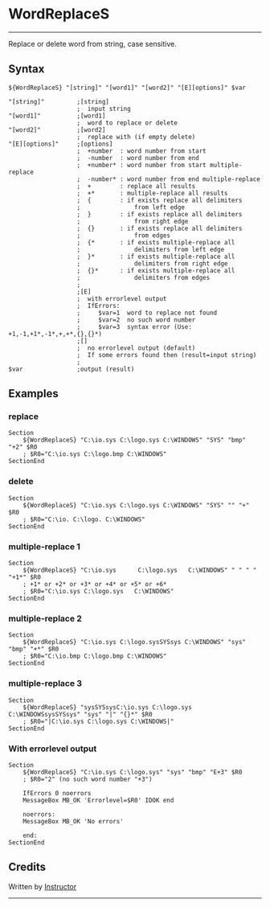 # WordReplaceS

---

Replace or delete word from string, case sensitive.

## Syntax

	${WordReplaceS} "[string]" "[word1]" "[word2]" "[E][options]" $var

	"[string]"         ;[string]
	                   ;  input string
	"[word1]"          ;[word1]
	                   ;  word to replace or delete
	"[word2]"          ;[word2]
	                   ;  replace with (if empty delete)
	"[E][options]"     ;[options]
	                   ;  +number  : word number from start
	                   ;  -number  : word number from end
	                   ;  +number* : word number from start multiple-replace
	                   ;  -number* : word number from end multiple-replace
	                   ;  +        : replace all results
	                   ;  +*       : multiple-replace all results
	                   ;  {        : if exists replace all delimiters
	                   ;               from left edge
	                   ;  }        : if exists replace all delimiters
	                   ;               from right edge
	                   ;  {}       : if exists replace all delimiters
	                   ;               from edges
	                   ;  {*       : if exists multiple-replace all
	                   ;               delimiters from left edge
	                   ;  }*       : if exists multiple-replace all
	                   ;               delimiters from right edge
	                   ;  {}*      : if exists multiple-replace all
	                   ;               delimiters from edges
	                   ;
	                   ;[E]
	                   ;  with errorlevel output
	                   ;  IfErrors:
	                   ;     $var=1  word to replace not found
	                   ;     $var=2  no such word number
	                   ;     $var=3  syntax error (Use: +1,-1,+1*,-1*,+,+*,{},{}*)
	                   ;[]
	                   ;  no errorlevel output (default)
	                   ;  If some errors found then (result=input string)
	                   ;
	$var               ;output (result)

## Examples

### replace

	Section
		${WordReplaceS} "C:\io.sys C:\logo.sys C:\WINDOWS" "SYS" "bmp" "+2" $R0
		; $R0="C:\io.sys C:\logo.bmp C:\WINDOWS"
	SectionEnd

### delete

	Section
		${WordReplaceS} "C:\io.sys C:\logo.sys C:\WINDOWS" "SYS" "" "+" $R0
		; $R0="C:\io. C:\logo. C:\WINDOWS"
	SectionEnd

### multiple-replace 1

	Section
		${WordReplaceS} "C:\io.sys      C:\logo.sys   C:\WINDOWS" " " " " "+1*" $R0
		; +1* or +2* or +3* or +4* or +5* or +6*
		; $R0="C:\io.sys C:\logo.sys   C:\WINDOWS"
	SectionEnd

### multiple-replace 2

	Section
		${WordReplaceS} "C:\io.sys C:\logo.sysSYSsys C:\WINDOWS" "sys" "bmp" "+*" $R0
		; $R0="C:\io.bmp C:\logo.bmp C:\WINDOWS"
	SectionEnd

### multiple-replace 3

	Section
		${WordReplaceS} "sysSYSsysC:\io.sys C:\logo.sys C:\WINDOWSsysSYSsys" "sys" "|" "{}*" $R0
		; $R0="|C:\io.sys C:\logo.sys C:\WINDOWS|"
	SectionEnd

### With errorlevel output

	Section
		${WordReplaceS} "C:\io.sys C:\logo.sys" "sys" "bmp" "E+3" $R0
		; $R0="2" (no such word number "+3")

		IfErrors 0 noerrors
		MessageBox MB_OK 'Errorlevel=$R0' IDOK end

		noerrors:
		MessageBox MB_OK 'No errors'

		end:
	SectionEnd

## Credits

Written by [Instructor][1]

---

[1]: http://nsis.sourceforge.net/User:Instructor